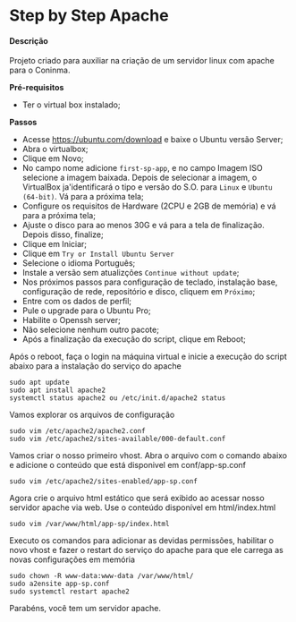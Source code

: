# Step by Step Apache

#### Descrição

Projeto criado para auxiliar na criação de um servidor linux com apache para o Coninma.

**Pré-requisitos**

- Ter o virtual box instalado;

**Passos**

- Acesse https://ubuntu.com/download e baixe o Ubuntu versão Server;
- Abra o virtualbox;
- Clique em Novo;
- No campo nome adicione `first-sp-app`, e no campo Imagem ISO selecione a imagem baixada. Depois de selecionar a imagem, o VirtualBox ja'identificará o tipo e versão do S.O. para `Linux` e `Ubuntu (64-bit)`. Vá para a próxima tela;
- Configure os requisitos de Hardware (2CPU e 2GB de memória) e vá para a próxima tela;
- Ajuste o disco para ao menos 30G e vá para a tela de finalização. Depois disso, finalize;
- Clique em Iniciar;
- Clique em `Try or Install Ubuntu Server`
- Selecione o idioma Português;
- Instale a versão sem atualizções `Continue without update`;
- Nos próximos passos para configuração de teclado, instalação base, configuração de rede, repositório e disco, cliquem em `Próximo`;
- Entre com os dados de perfil;
- Pule o upgrade para o Ubuntu Pro;
- Habilite o Openssh server;
- Não selecione nenhum outro pacote;
- Após a finalização da execução do script, clique em Reboot;

Após o reboot, faça o login na máquina virtual e inicie a execução do script abaixo para a instalação do serviço do apache

```
sudo apt update
sudo apt install apache2
systemctl status apache2 ou /etc/init.d/apache2 status
```

Vamos explorar os arquivos de configuração

```
sudo vim /etc/apache2/apache2.conf
sudo vim /etc/apache2/sites-available/000-default.conf
```

Vamos criar o nosso primeiro vhost. Abra o arquivo com o comando abaixo e adicione o conteúdo que está disponivel em conf/app-sp.conf

```
sudo vim /etc/apache2/sites-enabled/app-sp.conf
```

Agora crie o arquivo html estático que será exibido ao acessar nosso servidor apache via web. Use o conteúdo disponível em html/index.html

```
sudo vim /var/www/html/app-sp/index.html
```

Executo os comandos para adicionar as devidas permissões, habilitar o novo vhost e fazer o restart do serviço do apache para que ele carrega as novas configurações em memória

```
sudo chown -R www-data:www-data /var/www/html/
sudo a2ensite app-sp.conf
sudo systemctl restart apache2
```

Parabéns, você tem um servidor apache.